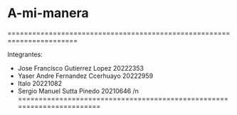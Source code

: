# A-mi-manera
=======================================================================

Integrantes: 
- Jose Francisco Gutierrez Lopez 20222353
- Yaser Andre Fernandez Ccerhuayo 20222959
- Italo 20221082
- Sergio Manuel Sutta Pinedo 20210646 /n
=======================================================================
